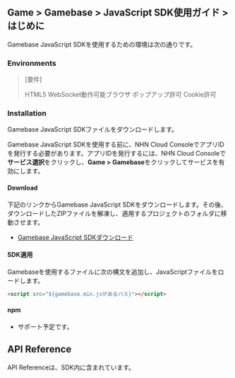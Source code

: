 ## Game > Gamebase > JavaScript SDK使用ガイド > はじめに

Gamebase JavaScript SDKを使用するための環境は次の通りです。

### Environments

> [要件]
>
> HTML5 WebSocket動作可能ブラウザ
> ポップアップ許可
> Cookie許可

### Installation

Gamebase JavaScript SDKファイルをダウンロードします。

Gamebase JavaScript SDKを使用する前に、NHN Cloud ConsoleでアプリIDを発行する必要があります。アプリIDを発行するには、NHN Cloud Consoleで**サービス選択**をクリックし、**Game > Gamebase**をクリックしてサービスを有効にします。

#### Download
下記のリンクからGamebase JavaScript SDKをダウンロードします。その後、ダウンロードしたZIPファイルを解凍し、適用するプロジェクトのフォルダに移動させます。
* [Gamebase JavaScript SDKダウンロード](/Download/#game-gamebase)


#### SDK適用
Gamebaseを使用するファイルに次の構文を追加し、JavaScriptファイルをロードします。

```html
<script src="${gamebase.min.jsがあるパス}"></script>
```


#### npm

* サポート予定です。



## API Reference

API Referenceは、SDK内に含まれています。
